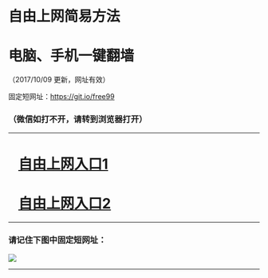 ﻿# 自由上网简易方法

# 电脑、手机一键翻墙

（2017/10/09 更新，网址有效）

固定短网址：https://git.io/free99

### （微信如打不开，请转到浏览器打开）


***





# &nbsp;&nbsp; <a href="http://ft3189116127.fwq-tz-1001.info/fwqtz01.html?t=1009001262 " target="_blank">自由上网入口1</a>
# &nbsp;&nbsp; <a href="http://ft2788925743.fwq-tz-1002.info/fwqtz02.html?t=100900130844 " target="_blank">自由上网入口2</a>
***

### 请记住下图中固定短网址：

<img src="https://s3-us-west-2.amazonaws.com/fwq-1001/yjfq-20170905okok.png" /> 


***

